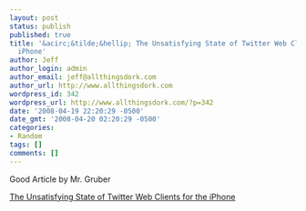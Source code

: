 ```yaml
---
layout: post
status: publish
published: true
title: '&acirc;&tilde;&hellip; The Unsatisfying State of Twitter Web Clients for the
  iPhone'
author: Jeff
author_login: admin
author_email: jeff@allthingsdork.com
author_url: http://www.allthingsdork.com
wordpress_id: 342
wordpress_url: http://www.allthingsdork.com/?p=342
date: '2008-04-19 22:20:29 -0500'
date_gmt: '2008-04-20 02:20:29 -0500'
categories:
- Random
tags: []
comments: []
---
```

<p>Good Article by Mr. Gruber</p>
<p> <a href="http://daringfireball.net/2008/04/twitter_web_clients_for_the_iphone">The Unsatisfying State of Twitter Web Clients for the iPhone</a></p>
